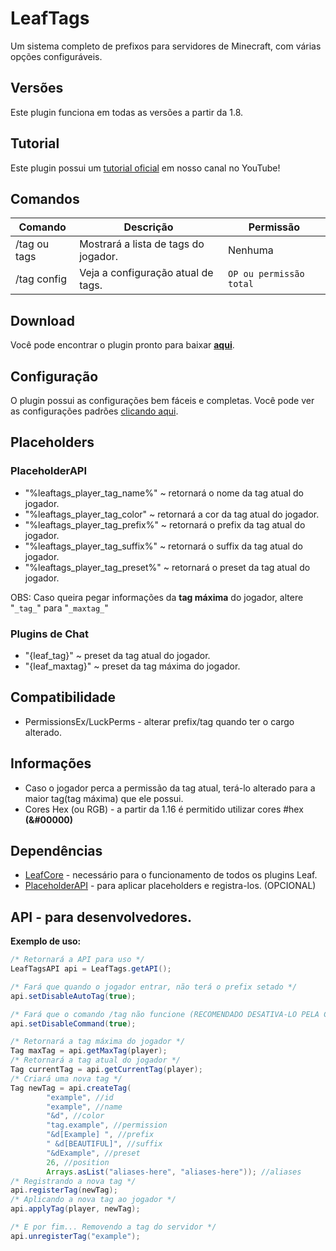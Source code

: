 # LeafTags
Um sistema completo de prefixos para servidores de Minecraft, com várias opções configuráveis. 

## Versões
Este plugin funciona em todas as versões a partir da 1.8.

## Tutorial
Este plugin possui um [tutorial oficial](https://youtu.be/Ip27Vz8Jq9Y?t=171) em nosso canal no YouTube!

## Comandos

|Comando         |Descrição                      |Permissão                    |
|----------------|-------------------------------|-----------------------------|
|/tag ou tags |Mostrará a lista de tags do jogador.|Nenhuma    |
|/tag config|Veja a configuração atual de tags.|`OP ou permissão total`|

## Download

Você pode encontrar o plugin pronto para baixar [**aqui**](https://github.com/leafcodebr/LeafTags/releases).

## Configuração

O plugin possui as configurações bem fáceis e completas. Você pode ver as configurações padrões [clicando aqui](https://github.com/leafcodebr/LeafTags/tree/main/configs).

## Placeholders

### PlaceholderAPI

- "%leaftags_player_tag_name%" ~ retornará o nome da tag atual do jogador.
- "%leaftags_player_tag_color" ~ retornará a cor da tag atual do jogador.
- "%leaftags_player_tag_prefix%" ~ retornará o prefix da tag atual do jogador.
- "%leaftags_player_tag_suffix%" ~ retornará o suffix da tag atual do jogador.
- "%leaftags_player_tag_preset%" ~ retornará o preset da tag atual do jogador.

OBS: Caso queira pegar informações da **tag máxima** do jogador, altere "`_tag_`" para "`_maxtag_`"

### Plugins de Chat
- "{leaf_tag}" ~ preset da tag atual do jogador.
- "{leaf_maxtag}" ~ preset da tag máxima do jogador.

## Compatibilidade
- PermissionsEx/LuckPerms - alterar prefix/tag quando ter o cargo alterado.

## Informações
- Caso o jogador perca a permissão da tag atual, terá-lo alterado para a maior tag(tag máxima) que ele possui. 
- Cores Hex (ou RGB) - a partir da 1.16 é permitido utilizar cores #hex **(&#00000)**

## Dependências

- [LeafCore](https://github.com/leafcodebr/LeafCore/releases) - necessário para o funcionamento de todos os plugins Leaf.
- [PlaceholderAPI](https://www.spigotmc.org/resources/placeholderapi.6245/) - para aplicar placeholders e registra-los. (OPCIONAL)

## API - para desenvolvedores.
**Exemplo de uso:**
```java
/* Retornará a API para uso */
LeafTagsAPI api = LeafTags.getAPI();

/* Fará que quando o jogador entrar, não terá o prefix setado */
api.setDisableAutoTag(true);

/* Fará que o comando /tag não funcione (RECOMENDADO DESATIVA-LO PELA CONFIG.YML). */
api.setDisableCommand(true);

/* Retornará a tag máxima do jogador */
Tag maxTag = api.getMaxTag(player);
/* Retornará a tag atual do jogador */
Tag currentTag = api.getCurrentTag(player);
/* Criará uma nova tag */
Tag newTag = api.createTag(
        "example", //id
        "example", //name
        "&d", //color
        "tag.example", //permission
        "&d[Example] ", //prefix
        " &d[BEAUTIFUL]", //suffix
        "&dExample", //preset
        26, //position
        Arrays.asList("aliases-here", "aliases-here")); //aliases
/* Registrando a nova tag */
api.registerTag(newTag);
/* Aplicando a nova tag ao jogador */
api.applyTag(player, newTag);

/* E por fim... Removendo a tag do servidor */
api.unregisterTag("example");
```

